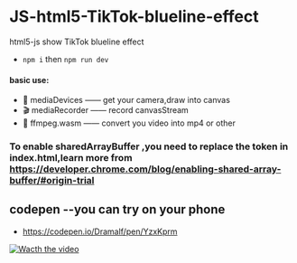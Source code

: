 # JS-html5-TikTok-blueline-effect
html5-js show TikTok blueline effect
* `npm i` then
`npm run dev`

#### basic use:
* 📸 mediaDevices —— get your camera,draw into canvas
* 🎬 mediaRecorder —— record canvasStream
* 🔨 ffmpeg.wasm —— convert you video into mp4 or other

### To enable sharedArrayBuffer ,you need to replace the token in index.html,learn more from https://developer.chrome.com/blog/enabling-shared-array-buffer/#origin-trial

## codepen --you can try on your phone
* https://codepen.io/Dramalf/pen/YzxKprm

[![Wacth the video](https://wx2.sinaimg.cn/orj360/007c2k91gy1gvdhnm5bjij61f60s2whh02.jpg)](https://f.video.weibocdn.com/o0/kBDhUNmdlx07QyB31oJq010412000pd90E010.mp4?label=mp4_ld&template=480x360.25.0&trans_finger=40a32e8439c5409a63ccf853562a60ef&media_id=4691784744501252&tp=8x8A3El:YTkl0eM8&us=0&ori=1&bf=4&ot=h&lp=16054kOQZzECW4LFnusBqz&ps=mZ6WB&uid=7c2k91&ab=3915-g1,5178-g1,966-g1,1493-g0,1192-g0,1191-g0,1258-g0,3601-g19&Expires=1634095791&ssig=UaHbWb873p&KID=unistore,video)
